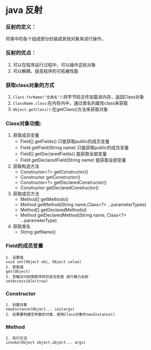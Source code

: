# java 反射

### 反射的定义：
将类中的各个组成部分封装成其他对象来进行操作。
### 反射的优点：
1. 可以在程序运行过程中，可以操作这些对象
2. 可以解耦，提高程序的可拓展性能
### 获取class对象的方式
1. `Class.forName("全类名")`:将字节码文件加载进内存，返回Class对象
2. `ClassName.class`:在内存内中，通过类名的属性class来获取
3. `Object.getClass()`:在getClass()方法来获取对象
### Class对象功能:
1. 获取成员变量
    - Field[] getFields() 只能获取public的成员变量
    - Field getField(String name) 只能获取public的成员变量
    - Field[] getDeclaredFields() 能获取全部变量
    - Field getDeclaredField(String name) 能获取全部变量
2. 获取构造方法
    - Constructor<?> getConstructor()
    - Constructor<T> getConstructor()
    - Constructor<?> getDeclaredConstructor()
    - Constructor<T> getDeclaredConstructor()
3. 获取成员方法
    - Method[] getMethods()
    - Method getMethod(String name,Class<?> ...parameterTypes)
    - Method[] getDeclaredMethods()
    - Method getDeclaredMethod(String name, Class<?> ...parameterType)
4. 获取类名
    - String getName()    
 
### Field的成员变量
    1. 设置值
    void set(Object obj, Object value) 
    2. 获取值
    get(Object)
    3. 忽略访问权限修饰符的安全检查 进行暴力反射
    setAccessible(true)    
### Constructor
    1. 创建对象
    newInstance(Object... initargs)
    2. 如果要构建空参数的对象，使用Class对象的newInstance()
 
### Method
    1. 执行方法
    invoke(Object object,object... args)
        